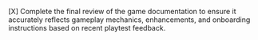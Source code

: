 [X] Complete the final review of the game documentation to ensure it accurately reflects gameplay mechanics, enhancements, and onboarding instructions based on recent playtest feedback.